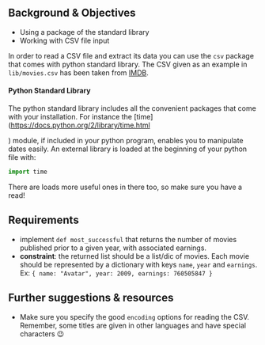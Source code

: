 ## Background & Objectives

- Using a package of the standard library
- Working with CSV file input

In order to read a CSV file and extract its data you can use the `csv` package that comes with python standard library.
The CSV given as an example in `lib/movies.csv` has been taken from [IMDB](http://www.imdb.com/boxoffice/alltimegross).

#### Python Standard Library

The python standard library includes all the convenient packages that come with your installation. For instance the [time](https://docs.python.org/2/library/time.html

) module, if included in your python program, enables you to manipulate dates easily. An external library is loaded at the beginning of your python file with:

```python
import time
```

There are loads more useful ones in there too, so make sure you have a read!

## Requirements

- implement `def most_successful` that returns the number of movies published prior to a given year, with associated earnings.
- **constraint**: the returned list should be a list/dic of movies. Each movie should be represented by a dictionary with keys `name`, `year` and `earnings`. Ex: `{ name: "Avatar", year: 2009, earnings: 760505847 }`

## Further suggestions & resources

- Make sure you specify the good `encoding` options for reading the CSV.
Remember, some titles are given in other languages and have special characters 😉
